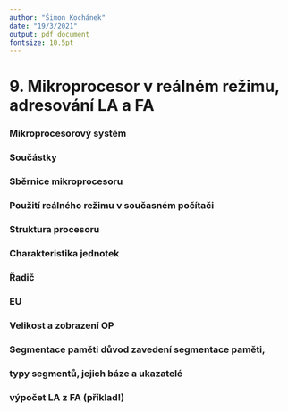 ```yaml
---
author: "Šimon Kochánek"
date: "19/3/2021"
output: pdf_document
fontsize: 10.5pt
---
```


<style type="text/css">
  body{
    font-size: 10.5pt;
  }
</style>

# 9. Mikroprocesor v reálném režimu, adresování LA a FA

### Mikroprocesorový systém



### Součástky

    

### Sběrnice mikroprocesoru

### Použití reálného režimu v současném počítači

### Struktura procesoru

### Charakteristika jednotek 

### Řadič

### EU

### Velikost a zobrazení OP

### Segmentace paměti důvod zavedení segmentace paměti, 

### typy segmentů, jejich báze a ukazatelé

### výpočet LA z FA (příklad!)